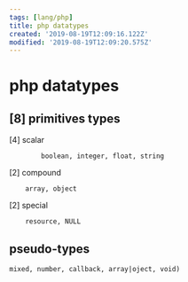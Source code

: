 ```yaml
---
tags: [lang/php]
title: php datatypes
created: '2019-08-19T12:09:16.122Z'
modified: '2019-08-19T12:09:20.575Z'
---
```


# php datatypes

## [8] primitives types
[4] scalar

			boolean, integer, float, string
[2] compound

		array, object
[2] special

		resource, NULL
## pseudo-types
    mixed, number, callback, array|oject, void)


